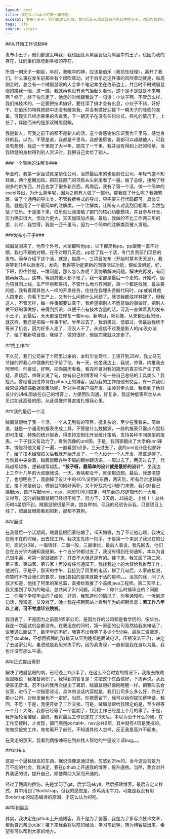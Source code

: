 ```yaml
---
layout: post
title: 我在Github上的第一篇博客
excerpt: 发布小王子，他们都这么叫我，我也因此从屌丝晋级为屌丝中的王子，也因为我的存在，让同事们感觉到幸福的存在。但，前几天，我走了，我去找工作了，我最后换工作了。换工作期间，我发现，逼格是个很重要的东西，至少在我们IT界。于是我决定了，在github上开通博客，并写一写逼格很高的博客。当然逼格是一方面，主要是为了记录一些技术、生活、课余生活方面的东西，好以后回顾，也希望可以帮助到大家。
tags: life
source: virgin
---
```


##从开始工作说起##

发布小王子，他们都这么叫我，我也因此从屌丝晋级为屌丝中的王子，也因为我的存在，让同事们感觉到幸福的存在。

所谓一朝天子一朝臣，年前，我眼中的神，应该是伯乐（我前任经理），离开了我们。什么事在发生前都会有个风吹草动，对于伯乐走这件事的风吹草动就是，每周例会时，总会有一个贼眉鼠眼的人会拿个笔记本坐在伯乐边上，并且时不时贼眉鼠眼的瞧我一眼，这一瞧，我就再也没有勇气抬起头看他，这个是不是就是不来电啊？终于，终于伯乐走了，他走的时候跟我说了一句话：小伙子啊，不管怎么样，我们搞技术的，一定要把技术搞好，要往深了搞才会有出息，小伙子不错，好好干。在伯乐的特殊照顾中还没有醒来我，并没有做好迎接下一朝天子的降临的准备。可现实已经赤果果的告诉我，下一朝天子在没有任何仪式、典礼的情况下，上任了，伴随而来的是那双贼眉鼠眼。

我是新人，可我之前干的都不是新人的活，这个得感谢伯乐识我为千里马，感觉良好的我，以为，不管是谁，我都是千里马，我都很厉害，我都可以超越他人，可我没有想到，我这一千里跑了大半年，跑完了一千里，我并没有得到上好的稻草。当我矫健的身材得到别人赏识时，我把自己卖给了别人。

###一个简单的注解类###

毕业时，我第一家面试就是前任公司，当然最后来的也是前任公司，年轻气盛不知轻重，两个星期加班，把前任部门的项目从头到尾看了一遍，做了总结，接触了特别多的新东西，并且也学了很多新东西。两周后，我有了第一个活，做一个简单的excel导出，为什么简单呢，因为之前有人做了一部分。那我做了什么呢？我嫌繁琐，做了个通用的导出类，不管数据格式的导出，只需要三行代码即可。具体实现，就是用了一个最简单的注解类，一个注解类，让所有人对我刮目相看，当然包括了伯乐。于是接下来，伯乐就让我接触了部门的核心功能模块，并且参与开发，压力确实很大，但动力更大，天天加班加点搞，最后，我做的不比工作两三年的差，此时，我觉得，我是一匹千里马，因为一个简单的注解类而被人发现。

###发布小王子###

贼眉鼠眼来了，他有个外号，大家都叫他pp，以下都简称pp。pp跟我一直不对眼，我也不跟他对眼。在不对眼几天后，pp给了我一个活，专门负责部门项目的发布。简单介绍下这个活，就是，每周一、三项目发布（开始时基本天天发），我得等到11点以后发布，发完，我得等功能更新的同事测试功能，假如没问题，好，下班，但往往是，一堆问题，那么怎么办呢？我协助解决问题，解决完再发，有问题再解决。。。这样，等到其他人都下班了，我一定都是最后一个走的。开始时，因为项目刚上线，生产环境都得搭，不管什么地方有问题，第一个都是找我，最主要的是，我有着跟其他人一样的开发任务，往往在我埋头苦敲代码时，pp或者其他人跑来说，你看下生产上，又有什么问题什么问题了。感觉我都成祥林嫂了，但我这人，不管怎样，每一件事都要认真干，我希望把别人不愿意做的事做好，把别人做不好的事做好，来得到赏识，以便干点有技术含量的活，可我一直做着我的发布小王子，到最后，天天都是在修复一些bug，新项目，新功能，从来都没我的份，就这样，我还是把每一件事干好。半年过去了，我消极过，低靡过，但最后我终于等来了机会，因为好多人走了，活没人干了，永远信不过我是新人的pp没办法了，给了我新项目做，我做了，做的很好，但做完我就决定走了。

##找工作##

不久前，我们公司来了个阿里过来的，本科毕业两年，工资开到25W，我立马无节操的将我心中偶像的位子给了他。有一天，他坐我边上，我说，帅哥，内推我去阿里呗。帅哥说，好啊，把你简历看看。看完帅哥对我的简历的真实性产生了质疑，质疑后，帅哥又说了句，你有自己的博客吗？有一些自己总结的工具类么？我摇头。曾经看到过帅哥在github上的博客，因为我的工作跟他有交互，有一次我们经常做的终端数据收集功能，针对手机客户端开发，由帅哥牵头做，我看到了他将设计的UML图放在自己的博客上，方便团队沟通，好复杂，我这种低等屌丝从未见过如此高级的图，从此偶像帅哥直接扎根我心里。

###我的最后一个活

贼眉鼠眼给了我一个活，一个从无到有的项目，挺复杂的，至少在我看来。简单说，就是一个通用的报表生成工具，不管是什么数据源，一般的报表只需点点鼠标即可生成，特殊的统计报表，得支持定制化开发统计策略，支持各种不同类型的报表。一下子我又有动力了，看到偶像的uml图，于是，我回家翻出了大学的uml课本，愣是将他又看了一遍，一直看到1点多。三天过去了，我的uml设计图也都好了，给了技术经理把关后我就开始开发了，一个人设计一个人开发，简直是醉了。当然其中夹杂着，贼眉鼠眼各种不屑的眼神跟话语。一周过去了，两周过去了，代码越写越多，逻辑越写越乱。**“孩子呀，最简单的设计就是最好的设计”**，坐我边上工作十几年的大叔跟我说。一天，我啥都没干，就坐那边想。最后，我想清楚了，也想明白了，我删掉了设计中的40%没用的东西，两天后，所有后台逻辑搞定。接下来是前台，做前台的刚好离职，又不好找其他UI部门来做，我只好自己操起ps，自己写起html、css，两天时间UI搞定，可前台的JS逻辑代码一大堆，又得写，这时的贼眉鼠眼已经很不爽了，努力下，3天后，JS搞定，上线！！总共历时4星期不到。贼眉鼠眼很是不爽，挑各种刺，但我的经验告诉我，只要项目上线了，贼眉鼠眼能看到的刺，那都不算刺。

###面试

在我最后一个活期间，贼眉鼠眼回家结婚了，15天婚假，为了不让他心烦，我决定在他不在的时候，出去找工作。我决定先练一把手，于是第一个来到了我现在的公司，面试分3轮，一面很好，二面一般，三面很烂，最后人事说，我先回去，他们会在五分钟内通知我结果。十个五分钟都过去了，我没有得到任何通知。本以为自己很牛逼，可第一家就被刷了，打击不大但还是有的。接下来，我又面了第二家、第三家、第四家、第五家！再没有任何通知下，我找我边上的大叔给我推荐工作，他说行。于是乎，那天的中午，我接到了阿里的电话，聊了几句后，人家直接说，你暂时不符合我们的要求，我们要招的是来就能干活的那种。。。沮丧的我，问了大叔才知道，他找了阿里的某总监，直接给我推了个高级java工程师。第二天早上，我又接到了华为的电话，总共问了2个问题。问题一：你什么时候毕业的？问题二：你哪个学校毕业的？结论：好的，我知道你的情况了，你等通知吧。一听到这句话，我知道，又没戏了。晚上我在招聘网站上看到华为的招聘信息：**若工作八年以上者，可不考虑毕业院校。**

我沮丧了，不是因为之前面的5家公司，是因为好的公司都是看学历的，像华为，我连一次面试机会都没有。在我沮丧的同时，第一家面的公司竟然给我来电话了，说我通过面试了，数学学的不好，我算不出我等了多少个5分钟。最后工资敲定，给了double，不想再折腾的我(每天从早到晚都是面试电话，压根没法干活)，决定了去这家公司，虽说他是我用来练手的，因为我发现，一直都是我在自以为是，我也许没有那么牛逼。

###正式提出离职

解决了贼眉鼠眼的刺，已经晚上11点半了，在这么不合时宜的情况下，我跑去跟贼眉鼠眼说：我准备离职了。我得到的答复是：先把这个东西做好，下周再说。从此便杳无音讯。忍不住的我再次提出了离职，贼眉鼠眼好像刚睡醒一样，把我叫去会议室，进行了一次秘密谈话。具体的谈话内容就是，我们公司多么多么好，你去了那小公司，对你发展也不一定好。当然，你若愿留下，我可以给你提加薪申请。我回，不愿！于是，我便开始了工作交接。可是，贼眉鼠眼给我限定的是，至少得等一个月！大哥，我都已经等了一个星期了，找到工作已经是上个月的事了。于是，我开始轮番催促，最终，我将最后工作日定在了3天后。本以为没干什么的我，在工作交接时，才发现，部门项目portal中，nav总共9项，其中就有4项是我搞的。匆匆交接完工作，匆匆离开了前任，不知道其他人怎样，反正我是高兴不起来。

在我走的那天，我看到偶像帅哥在到处找人帮他的牛逼设计调bug。。。

##GitHub

这是一个逼格很高的东西，据说偶像是通过他，忽悠到25w的。当今这没钱是万万不能的社会，我决定，要在github上开通我的博客，提升逼格。当然，我会对外界装逼的说，提升自己，顺便帮助大家而开通的。

经过了两周的捯饬，先是学习了git，后学习jekyll，然后搭建博客，最后自定义样式，其中用到了Bootstrap，但我的感觉是，杀鸡焉用牛刀。可能是我没有用Bootstrap的动态编译的原因，才这么认为的吧。

##写到最后

其实，我决定在github上开通博客，真不是为了装逼，我是为了多写点技术文章，帮助自己帮助大家！接下来我会将以前的经验，学习笔记等，转为博客放出来，希望有可以帮到大家的地方。